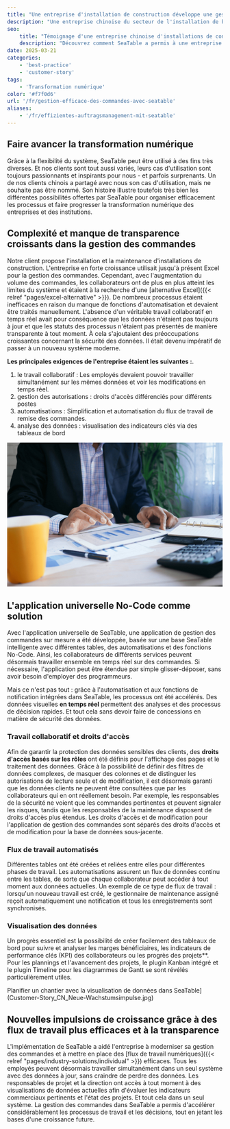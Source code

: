 ```yaml
---
title: "Une entreprise d'installation de construction développe une gestion efficace des commandes avec SeaTable"
description: "Une entreprise chinoise du secteur de l'installation de bâtiments a utilisé SeaTable pour revoir la gestion de ses commandes et a ainsi réussi sa transformation numérique. Il en résulte un système de gestion moderne et très efficace avec une application universelle."
seo:
    title: "Témoignage d'une entreprise chinoise d'installations de construction | SeaTable"
    description: "Découvrez comment SeaTable a permis à une entreprise d'installation de construction de revoir la gestion de ses commandes et d'entamer sa transformation numérique"
date: 2025-03-21
categories:
    - 'best-practice'
    - 'customer-story'
tags:
    - 'Transformation numérique'
color: '#f7f0d6'
url: '/fr/gestion-efficace-des-commandes-avec-seatable'
aliases:    
    - '/fr/effizientes-auftragsmanagement-mit-seatable'
---
```


## Faire avancer la transformation numérique

Grâce à la flexibilité du système, SeaTable peut être utilisé à des fins très diverses. Et nos clients sont tout aussi variés, leurs cas d'utilisation sont toujours passionnants et inspirants pour nous - et parfois surprenants. Un de nos clients chinois a partagé avec nous son cas d'utilisation, mais ne souhaite pas être nommé. Son histoire illustre toutefois très bien les différentes possibilités offertes par SeaTable pour organiser efficacement les processus et faire progresser la transformation numérique des entreprises et des institutions.

## Complexité et manque de transparence croissants dans la gestion des commandes

Notre client propose l'installation et la maintenance d'installations de construction. L'entreprise en forte croissance utilisait jusqu'à présent Excel pour la gestion des commandes. Cependant, avec l'augmentation du volume des commandes, les collaborateurs ont de plus en plus atteint les limites du système et étaient à la recherche d'une [alternative Excel]({{< relref "pages/excel-alternative" >}}). De nombreux processus étaient inefficaces en raison du manque de fonctions d'automatisation et devaient être traités manuellement. L'absence d'un véritable travail collaboratif en temps réel avait pour conséquence que les données n'étaient pas toujours à jour et que les statuts des processus n'étaient pas présentés de manière transparente à tout moment. À cela s'ajoutaient des préoccupations croissantes concernant la sécurité des données. Il était devenu impératif de passer à un nouveau système moderne.

**Les principales exigences de l'entreprise étaient les suivantes :**.

1. le travail collaboratif : Les employés devaient pouvoir travailler simultanément sur les mêmes données et voir les modifications en temps réel.
1. gestion des autorisations : droits d'accès différenciés pour différents postes
1. automatisations : Simplification et automatisation du flux de travail de remise des commandes.
1. analyse des données : visualisation des indicateurs clés via des tableaux de bord

![Application universelle sans code - Tablette avec statistiques](Customer-Story_CN_Datenvisualisierung.jpg)

## L'application universelle No-Code comme solution

Avec l'application universelle de SeaTable, une application de gestion des commandes sur mesure a été développée, basée sur une base SeaTable intelligente avec différentes tables, des automatisations et des fonctions No-Code. Ainsi, les collaborateurs de différents services peuvent désormais travailler ensemble en temps réel sur des commandes. Si nécessaire, l'application peut être étendue par simple glisser-déposer, sans avoir besoin d'employer des programmeurs.

Mais ce n'est pas tout : grâce à l'automatisation et aux fonctions de notification intégrées dans SeaTable, les processus ont été accélérés. Des données visuelles **en temps réel** permettent des analyses et des processus de décision rapides. Et tout cela sans devoir faire de concessions en matière de sécurité des données.

### Travail collaboratif et droits d'accès

Afin de garantir la protection des données sensibles des clients, des **droits d'accès basés sur les rôles** ont été définis pour l'affichage des pages et le traitement des données. Grâce à la possibilité de définir des filtres de données complexes, de masquer des colonnes et de distinguer les autorisations de lecture seule et de modification, il est désormais garanti que les données clients ne peuvent être consultées que par les collaborateurs qui en ont réellement besoin. Par exemple, les responsables de la sécurité ne voient que les commandes pertinentes et peuvent signaler les risques, tandis que les responsables de la maintenance disposent de droits d'accès plus étendus. Les droits d'accès et de modification pour l'application de gestion des commandes sont séparés des droits d'accès et de modification pour la base de données sous-jacente.

### Flux de travail automatisés

Différentes tables ont été créées et reliées entre elles pour différentes phases de travail. Les automatisations assurent un flux de données continu entre les tables, de sorte que chaque collaborateur peut accéder à tout moment aux données actuelles. Un exemple de ce type de flux de travail : lorsqu'un nouveau travail est créé, le gestionnaire de maintenance assigné reçoit automatiquement une notification et tous les enregistrements sont synchronisés.

### Visualisation des données

Un progrès essentiel est la possibilité de créer facilement des tableaux de bord pour suivre et analyser les marges bénéficiaires, les indicateurs de performance clés (KPI) des collaborateurs ou les progrès des projets\*\*. Pour les plannings et l'avancement des projets, le plugin Kanban intégré et le plugin Timeline pour les diagrammes de Gantt se sont révélés particulièrement utiles.

Planifier un chantier avec la visualisation de données dans SeaTable](Customer-Story_CN_Neue-Wachstumsimpulse.jpg)

## Nouvelles impulsions de croissance grâce à des flux de travail plus efficaces et à la transparence

L'implémentation de SeaTable a aidé l'entreprise à moderniser sa gestion des commandes et à mettre en place des [flux de travail numériques]({{< relref "pages/industry-solutions/individual" >}}) efficaces. Tous les employés peuvent désormais travailler simultanément dans un seul système avec des données à jour, sans craindre de perdre des données. Les responsables de projet et la direction ont accès à tout moment à des visualisations de données actuelles afin d'évaluer les indicateurs commerciaux pertinents et l'état des projets. Et tout cela dans un seul système. La gestion des commandes dans SeaTable a permis d'accélérer considérablement les processus de travail et les décisions, tout en jetant les bases d'une croissance future.
